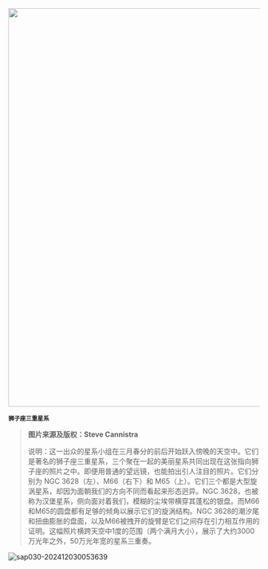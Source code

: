 <img src="https://www.bjp.org.cn/upload/image/2024/03/21/1710982912128094576.jpg" width="800" />  

<small>**狮子座三重星系**</small>  

> **图片来源及版权：Steve Cannistra**
>
> 说明：这一出众的星系小组在三月春分的前后开始跃入傍晚的天空中。它们是著名的狮子座三重星系，三个聚在一起的美丽星系共同出现在这张指向狮子座的照片之中。即便用普通的望远镜，也能拍出引人注目的照片。它们分别为 NGC 3628（左）、M66（右下）和 M65（上）。它们三个都是大型旋涡星系，却因为面朝我们的方向不同而看起来形态迥异。NGC 3628，也被称为汉堡星系，侧向面对着我们，模糊的尘埃带横穿其蓬松的银盘。而M66和M65的圆盘都有足够的倾角以展示它们的旋涡结构。NGC 3628的潮汐尾和扭曲膨胀的盘面，以及M66被拽开的旋臂是它们之间存在引力相互作用的证明。这幅照片横跨天空中1度的范围（两个满月大小），展示了大约3000万光年之外，50万光年宽的星系三重奏。



![sap030-202412030053639](https://aea62e6.webp.li/2024/12/sap030-202412030053639.png)

